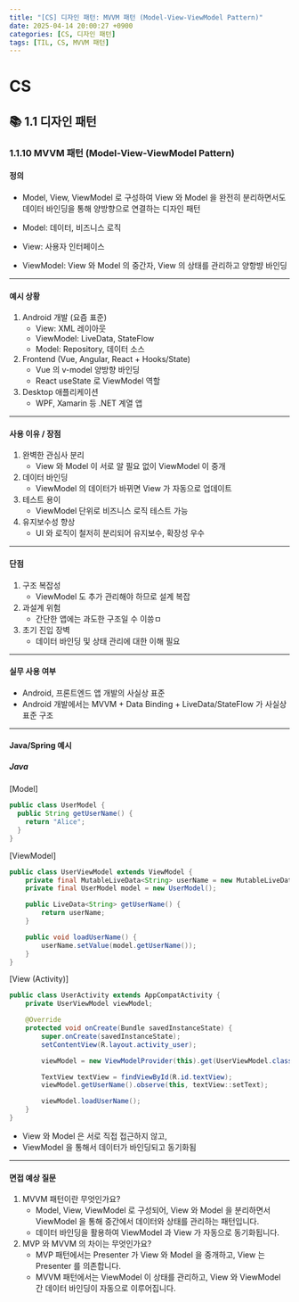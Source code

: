 ```yaml
---
title: "[CS] 디자인 패턴: MVVM 패턴 (Model-View-ViewModel Pattern)"
date: 2025-04-14 20:00:27 +0900
categories: [CS, 디자인 패턴]
tags: [TIL, CS, MVVM 패턴]
---
```

# CS
## 📚 1.1 디자인 패턴

### 1.1.10 MVVM 패턴 (Model-View-ViewModel Pattern)

#### 정의
- Model, View, ViewModel 로 구성하여 View 와 Model 을 완전히 분리하면서도 데이터 바인딩을 통해 양방향으로 연결하는 디자인 패턴
   
- Model: 데이터, 비즈니스 로직
- View: 사용자 인터페이스
- ViewModel: View 와 Model 의 중간자, View 의 상태를 관리하고 양항뱡 바인딩

---

#### 예시 상황
1. Android 개발 (요즘 표준)
   - View: XML 레이아웃
   - ViewModel: LiveData, StateFlow
   - Model: Repository, 데이터 소스
2. Frontend (Vue, Angular, React + Hooks/State)
   - Vue 의 v-model 양방향 바인딩
   - React useState 로 ViewModel 역할
3. Desktop 애플리케이션
   - WPF, Xamarin 등 .NET 계열 앱

---

#### 사용 이유 / 장점
1. 완벽한 관심사 분리
   - View 와 Model 이 서로 알 필요 없이 ViewModel 이 중개
2. 데이터 바인딩
   - ViewModel 의 데이터가 바뀌면 View 가 자동으로 업데이트
3. 테스트 용이
   - ViewModel 단위로 비즈니스 로직 테스트 가능
4. 유지보수성 향상
   - UI 와 로직이 철저히 분리되어 유지보수, 확장성 우수

---

#### 단점
1. 구조 복잡성
   - ViewModel 도 추가 관리해야 하므로 설계 복잡
2. 과설계 위험
   - 간단한 앱에는 과도한 구조일 수 이씅ㅁ
3. 초기 진입 장벽
   - 데이터 바인딩 및 상태 관리에 대한 이해 필요

---

#### 실무 사용 여부
- Android, 프론트엔드 앱 개발의 사실상 표준
- Android 개발에서는 MVVM + Data Binding + LiveData/StateFlow 가 사실상 표준 구조

---

#### Java/Spring 예시
##### Java

[Model]

```java
public class UserModel {
  public String getUserName() {
    return "Alice";
  }
}
```

[ViewModel]

```java
public class UserViewModel extends ViewModel {
    private final MutableLiveData<String> userName = new MutableLiveData<>();
    private final UserModel model = new UserModel();

    public LiveData<String> getUserName() {
        return userName;
    }

    public void loadUserName() {
        userName.setValue(model.getUserName());
    }
}
```

[View (Activity)]

```java
public class UserActivity extends AppCompatActivity {
    private UserViewModel viewModel;

    @Override
    protected void onCreate(Bundle savedInstanceState) {
        super.onCreate(savedInstanceState);
        setContentView(R.layout.activity_user);

        viewModel = new ViewModelProvider(this).get(UserViewModel.class);

        TextView textView = findViewById(R.id.textView);
        viewModel.getUserName().observe(this, textView::setText);

        viewModel.loadUserName();
    }
}
```

- View 와 Model 은 서로 직접 접근하지 않고,
- ViewModel 을 통해서 데이터가 바인딩되고 동기화됨

---

#### 면접 예상 질문
1. MVVM 패턴이란 무엇인가요?
   - Model, View, ViewModel 로 구성되어, View 와 Model 을 분리하면서 ViewModel 을 통해 중간에서 데이터와 상태를 관리하는 패턴입니다.
   - 데이터 바인딩을 활용하여 ViewModel 과 View 가 자동으로 동기화됩니다.
2. MVP 와 MVVM 의 차이는 무엇인가요?
   - MVP 패턴에서는 Presenter 가 View 와 Model 을 중개하고, View 는 Presenter 를 의존합니다.
   - MVVM 패턴에서는 ViewModel 이 상태를 관리하고, View 와 ViewModel 간 데이터 바인딩이 자동으로 이루어집니다.
